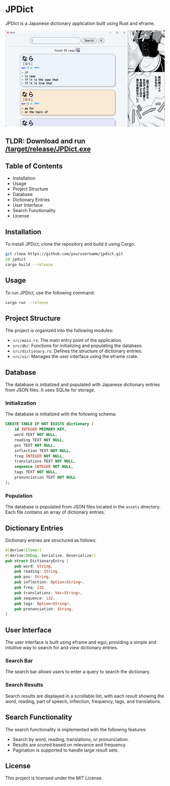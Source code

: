 # JPDict

JPDict is a Japanese dictionary application built using Rust and eframe.

![doc/example_240613.gif](doc/example_240613.gif)

## TLDR: Download and run [/target/release/JPDict.exe](https://github.com/Luna5akura/JPdict-App/blob/master/target/release/JPDict.exe)

## Table of Contents

- Installation
- Usage
- Project Structure
- Database
- Dictionary Entries
- User Interface
- Search Functionality
- License

## Installation

To install JPDict, clone the repository and build it using Cargo:

```bash
git clone https://github.com/yourusername/jpdict.git
cd jpdict
cargo build --release
```

## Usage

To run JPDict, use the following command:
```bash
cargo run --release
```

## Project Structure

The project is organized into the following modules:

- `src/main.rs`: The main entry point of the application.
- `src/db/`: Functions for initializing and populating the database.
- `src/dictionary.rs`: Defines the structure of dictionary entries.
- `src/ui/`: Manages the user interface using the eframe crate.

## Database

The database is initialized and populated with Japanese dictionary entries from JSON files. It uses SQLite for storage.

### Initialization

The database is initialized with the following schema:

```sql
CREATE TABLE IF NOT EXISTS dictionary (
    id INTEGER PRIMARY KEY,
    word TEXT NOT NULL,
    reading TEXT NOT NULL,
    pos TEXT NOT NULL,
    inflection TEXT NOT NULL,
    freq INTEGER NOT NULL,
    translations TEXT NOT NULL,
    sequence INTEGER NOT NULL,
    tags TEXT NOT NULL,
    pronunciation TEXT NOT NULL
);
```

### Population

The database is populated from JSON files located in the `assets` directory. Each file contains an array of dictionary entries.

## Dictionary Entries

Dictionary entries are structured as follows:

```rust
#[derive(Clone)]
#[derive(Debug, Serialize, Deserialize)]
pub struct DictionaryEntry {
    pub word: String,
    pub reading: String,
    pub pos: String,
    pub inflection: Option<String>,
    pub freq: i32,
    pub translations: Vec<String>,
    pub sequence: i32,
    pub tags: Option<String>,
    pub pronunciation: String,
}
```

## User Interface

The user interface is built using eframe and egui, providing a simple and intuitive way to search for and view dictionary entries.

### Search Bar

The search bar allows users to enter a query to search the dictionary.

### Search Results

Search results are displayed in a scrollable list, with each result showing the word, reading, part of speech, inflection, frequency, tags, and translations.

## Search Functionality

The search functionality is implemented with the following features:

- Search by word, reading, translations, or pronunciation.
- Results are scored based on relevance and frequency.
- Pagination is supported to handle large result sets.

## License

This project is licensed under the MIT License.
